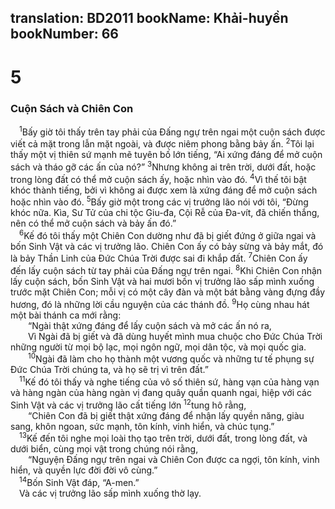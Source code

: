 translation: BD2011
bookName: Khải-huyền 
bookNumber: 66
-------

<div class="title"><h1>5</h1><h3>Cuộn Sách và Chiên Con</h3></div>
<span class="verse kh_5_1"> <sup>1</sup>Bấy giờ tôi thấy trên tay phải của Ðấng ngự trên ngai một cuộn sách được viết cả mặt trong lẫn mặt ngoài, và được niêm phong bằng bảy ấn. </span>
<span class="verse kh_5_2"><sup>2</sup>Tôi lại thấy một vị thiên sứ mạnh mẽ tuyên bố lớn tiếng, “Ai xứng đáng để mở cuộn sách và tháo gỡ các ấn của nó?” </span>
<span class="verse kh_5_3"><sup>3</sup>Nhưng không ai trên trời, dưới đất, hoặc trong lòng đất có thể mở cuộn sách ấy, hoặc nhìn vào đó. </span>
<span class="verse kh_5_4"><sup>4</sup>Vì thế tôi bật khóc thành tiếng, bởi vì không ai được xem là xứng đáng để mở cuộn sách hoặc nhìn vào đó. </span>
<span class="verse kh_5_5"><sup>5</sup>Bấy giờ một trong các vị trưởng lão nói với tôi, “Ðừng khóc nữa. Kìa, Sư Tử của chi tộc Giu-đa, Cội Rễ của Ða-vít, đã chiến thắng, nên có thể mở cuộn sách và bảy ấn đó.”<br/></span>
<span class="verse kh_5_6"> <sup>6</sup>Kế đó tôi thấy một Chiên Con dường như đã bị giết đứng ở giữa ngai và bốn Sinh Vật và các vị trưởng lão. Chiên Con ấy có bảy sừng và bảy mắt, đó là bảy Thần Linh của Ðức Chúa Trời được sai đi khắp đất. </span>
<span class="verse kh_5_7"><sup>7</sup>Chiên Con ấy đến lấy cuộn sách từ tay phải của Ðấng ngự trên ngai. </span>
<span class="verse kh_5_8"><sup>8</sup>Khi Chiên Con nhận lấy cuộn sách, bốn Sinh Vật và hai mươi bốn vị trưởng lão sấp mình xuống trước mặt Chiên Con; mỗi vị có một cây đàn và một bát bằng vàng đựng đầy hương, đó là những lời cầu nguyện của các thánh đồ. </span>
<span class="verse kh_5_9"><sup>9</sup>Họ cùng nhau hát một bài thánh ca mới rằng:<br/>  “Ngài thật xứng đáng để lấy cuộn sách và mở các ấn nó ra,<br/>  Vì Ngài đã bị giết và đã dùng huyết mình mua chuộc cho Ðức Chúa Trời những người từ mọi bộ lạc, mọi ngôn ngữ, mọi dân tộc, và mọi quốc gia.<br/></span>
<span class="verse kh_5_10">  <sup>10</sup>Ngài đã làm cho họ thành một vương quốc và những tư tế phụng sự Ðức Chúa Trời chúng ta, và họ sẽ trị vì trên đất.”<br/></span>
<span class="verse kh_5_11"> <sup>11</sup>Kế đó tôi thấy và nghe tiếng của vô số thiên sứ, hàng vạn của hàng vạn và hàng ngàn của hàng ngàn vị đang quây quần quanh ngai, hiệp với các Sinh Vật và các vị trưởng lão cất tiếng lớn </span>
<span class="verse kh_5_12"><sup>12</sup>tung hô rằng,<br/>  “Chiên Con đã bị giết thật xứng đáng để nhận lấy quyền năng, giàu sang, khôn ngoan, sức mạnh, tôn kính, vinh hiển, và chúc tụng.”<br/></span>
<span class="verse kh_5_13"> <sup>13</sup>Kế đến tôi nghe mọi loài thọ tạo trên trời, dưới đất, trong lòng đất, và dưới biển, cùng mọi vật trong chúng nói rằng,<br/>  “Nguyện Ðấng ngự trên ngai và Chiên Con được ca ngợi, tôn kính, vinh hiển, và quyền lực đời đời vô cùng.”<br/></span>
<span class="verse kh_5_14"> <sup>14</sup>Bốn Sinh Vật đáp, “A-men.”<br/> Và các vị trưởng lão sấp mình xuống thờ lạy.<br/></span>
